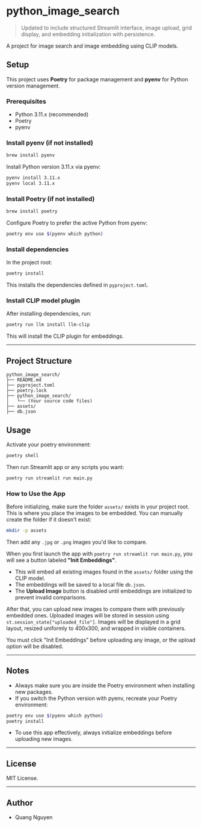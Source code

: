 # python_image_search

> Updated to include structured Streamlit interface, image upload, grid display, and embedding initialization with persistence.

A project for image search and image embedding using CLIP models.

## Setup

This project uses **Poetry** for package management and **pyenv** for Python version management.

### Prerequisites
- Python 3.11.x (recommended)
- Poetry
- pyenv

### Install pyenv (if not installed)
```bash
brew install pyenv
```

Install Python version 3.11.x via pyenv:
```bash
pyenv install 3.11.x
pyenv local 3.11.x
```

### Install Poetry (if not installed)
```bash
brew install poetry
```

Configure Poetry to prefer the active Python from pyenv:
```bash
poetry env use $(pyenv which python)
```

### Install dependencies
In the project root:
```bash
poetry install
```

This installs the dependencies defined in `pyproject.toml`.

### Install CLIP model plugin
After installing dependencies, run:
```bash
poetry run llm install llm-clip
```

This will install the CLIP plugin for embeddings.

---

## Project Structure

```
python_image_search/
├── README.md
├── pyproject.toml
├── poetry.lock
├── python_image_search/
│   └── (Your source code files)
├── assets/
├── db.json
```

## Usage

Activate your poetry environment:
```bash
poetry shell
```

Then run Streamlit app or any scripts you want:
```bash
poetry run streamlit run main.py
```

### How to Use the App

Before initializing, make sure the folder `assets/` exists in your project root. This is where you place the images to be embedded. You can manually create the folder if it doesn't exist:

```bash
mkdir -p assets
```

Then add any `.jpg` or `.png` images you'd like to compare.

When you first launch the app with `poetry run streamlit run main.py`, you will see a button labeled **"Init Embeddings"**.

- This will embed all existing images found in the `assets/` folder using the CLIP model.
- The embeddings will be saved to a local file `db.json`.
- The **Upload Image** button is disabled until embeddings are initialized to prevent invalid comparisons.

After that, you can upload new images to compare them with previously embedded ones. Uploaded images will be stored in session using `st.session_state["uploaded_file"]`. Images will be displayed in a grid layout, resized uniformly to 400x300, and wrapped in visible containers.

You must click "Init Embeddings" before uploading any image, or the upload option will be disabled.

---

## Notes
- Always make sure you are inside the Poetry environment when installing new packages.
- If you switch the Python version with pyenv, recreate your Poetry environment:
```bash
poetry env use $(pyenv which python)
poetry install
```
- To use this app effectively, always initialize embeddings before uploading new images.

---

## License
MIT License.

---

## Author
- Quang Nguyen